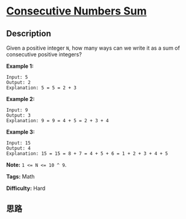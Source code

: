 # [Consecutive Numbers Sum][title]

## Description

Given a positive integer `N`, how many ways can we write it as a sum of
consecutive positive integers?

**Example 1:**
            Input: 5    Output: 2    Explanation: 5 = 5 = 2 + 3

**Example 2:**
            Input: 9    Output: 3    Explanation: 9 = 9 = 4 + 5 = 2 + 3 + 4

**Example 3:**
            Input: 15    Output: 4    Explanation: 15 = 15 = 8 + 7 = 4 + 5 + 6 = 1 + 2 + 3 + 4 + 5

**Note:**  `1 <= N <= 10 ^ 9`.


**Tags:** Math

**Difficulty:** Hard

## 思路

[title]: https://leetcode.com/problems/consecutive-numbers-sum
